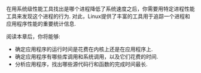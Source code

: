 在用系统级性能工具找出是哪个进程降低了系统速度之后，你需要用特定进程性能工具来发现这个进程的行为. 对此，Linux提供了丰富的工具用于追踪一个进程和应用程序性能的重要统计信息. 

阅读本章后，你将能够: 

* 确定应用程序的运行时间是花费在内核上还是在应用程序上. 
* 确定应用程序有哪些库调用和系统调用，以及它们花费的时间. 
* 分析应用程序，找出哪些源代码行和函数的完成时间最长. 